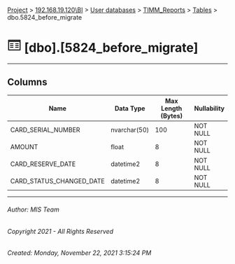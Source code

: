 #### 

[Project](../../../../index.md) > [192.168.19.120\\BI](../../../index.md) > [User databases](../../index.md) > [TIMM_Reports](../index.md) > [Tables](Tables.md) > dbo.5824_before_migrate

# ![Tables](../../../../Images/Table32.png) [dbo].[5824_before_migrate]

---

## <a name="#columns"></a>Columns

| Name | Data Type | Max Length (Bytes) | Nullability |
|---|---|---|---|
| CARD_SERIAL_NUMBER | nvarchar(50) | 100 | NOT NULL |
| AMOUNT | float | 8 | NOT NULL |
| CARD_RESERVE_DATE | datetime2 | 8 | NOT NULL |
| CARD_STATUS_CHANGED_DATE | datetime2 | 8 | NOT NULL |


---

###### Author:  MIS Team

###### Copyright 2021 - All Rights Reserved

###### Created: Monday, November 22, 2021 3:15:24 PM

